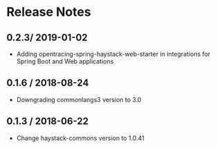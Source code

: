 # Release Notes

## 0.2.3/ 2019-01-02 

* Adding opentracing-spring-haystack-web-starter in integrations for Spring Boot and Web applications

## 0.1.6 / 2018-08-24 

* Downgrading commonlangs3 version to 3.0

## 0.1.3 / 2018-06-22 

* Change haystack-commons version to 1.0.41
